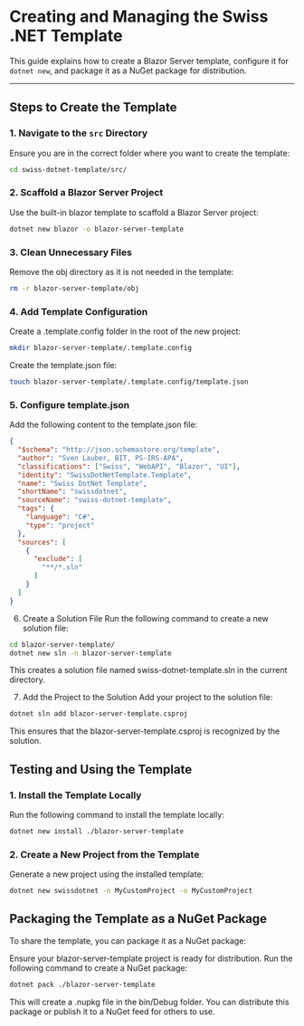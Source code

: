 # Creating and Managing the Swiss .NET Template

This guide explains how to create a Blazor Server template, configure it for `dotnet new`, and package it as a NuGet package for distribution.

---

## **Steps to Create the Template**

### 1. Navigate to the `src` Directory
Ensure you are in the correct folder where you want to create the template:
```bash
cd swiss-dotnet-template/src/
```

### 2. Scaffold a Blazor Server Project
Use the built-in blazor template to scaffold a Blazor Server project:
```bash
dotnet new blazor -o blazor-server-template
```

### 3. Clean Unnecessary Files
Remove the obj directory as it is not needed in the template:
```bash
rm -r blazor-server-template/obj
```

### 4. Add Template Configuration
Create a .template.config folder in the root of the new project:
```bash
mkdir blazor-server-template/.template.config
```

Create the template.json file:
```bash
touch blazor-server-template/.template.config/template.json
```

### 5. Configure template.json
Add the following content to the template.json file:
```json
{
  "$schema": "http://json.schemastore.org/template",
  "author": "Sven Lauber, BIT, PS-IRS-APA",
  "classifications": ["Swiss", "WebAPI", "Blazor", "UI"],
  "identity": "SwissDotNetTemplate.Template",
  "name": "Swiss DotNet Template",
  "shortName": "swissdotnet",
  "sourceName": "swiss-dotnet-template",
  "tags": {
    "language": "C#",
    "type": "project"
  },
  "sources": [
    {
      "exclude": [
        "**/*.sln"
      ]
    }
  ]
}
```

6. Create a Solution File
Run the following command to create a new solution file:
```bash
cd blazor-server-template/
dotnet new sln -n blazor-server-template
```

This creates a solution file named swiss-dotnet-template.sln in the current directory.

7. Add the Project to the Solution
Add your project to the solution file:
```bash
dotnet sln add blazor-server-template.csproj
```

This ensures that the blazor-server-template.csproj is recognized by the solution.

## Testing and Using the Template
### 1. Install the Template Locally
Run the following command to install the template locally:
```bash
dotnet new install ./blazor-server-template
```

### 2. Create a New Project from the Template
Generate a new project using the installed template:
```bash
dotnet new swissdotnet -n MyCustomProject -o MyCustomProject
```

## Packaging the Template as a NuGet Package
To share the template, you can package it as a NuGet package:

Ensure your blazor-server-template project is ready for distribution.
Run the following command to create a NuGet package:
```bash
dotnet pack ./blazor-server-template
```

This will create a .nupkg file in the bin/Debug folder. You can distribute this package or publish it to a NuGet feed for others to use.